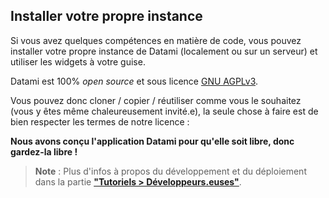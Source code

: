 
## Installer votre propre instance

Si vous avez quelques compétences en matière de code, vous pouvez installer votre propre instance de Datami (localement ou sur un serveur) et utiliser les widgets à votre guise.

Datami est 100% _open source_ et sous licence [GNU AGPLv3](/software).

Vous pouvez donc cloner / copier / réutiliser comme vous le souhaitez (vous y êtes même chaleureusement invité.e), la seule chose à faire est de bien respecter les termes de notre licence :

**Nous avons conçu l'application Datami pour qu'elle soit libre, donc gardez-la libre !**

> **Note** : Plus d'infos à propos du développement et du déploiement dans la partie **["Tutoriels > Développeurs.euses"](/quickstart-developpers)**.
